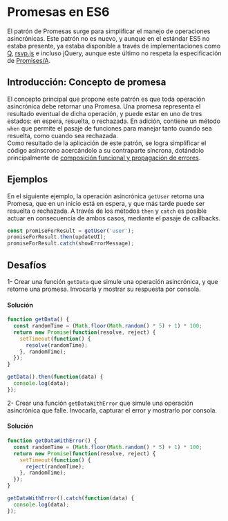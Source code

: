 # Promesas en ES6
El patrón de Promesas surge para simplificar el manejo de operaciones asincrónicas. Este patrón
no es nuevo, y aunque en el estándar ES5 no estaba presente, ya estaba disponible a través de
implementaciones como [Q](https://github.com/kriskowal/q), [rsvp.js](https://github.com/tildeio/rsvp.js) e
incluso jQuery, aunque este último no respeta la especificación de [Promises/A](http://wiki.commonjs.org/wiki/Promises/A).

## Introducción: Concepto de promesa
El concepto principal que propone este patrón es que toda operación asincrónica debe retornar una
Promesa. Una promesa representa el resultado eventual de dicha operación, y puede estar en uno de tres estados:
en espera, resuelta, o rechazada. En adición, contiene un método `when` que permite el pasaje de funciones para
manejar tanto cuando sea resuelta, como cuando sea rechazada.  
Como resultado de la aplicación de este patrón, se logra simplificar el código asínscrono acercándolo a su contraparte
síncrona, dotándolo principalmente de [composición funcional y propagación de errores](https://blog.domenic.me/youre-missing-the-point-of-promises/).

## Ejemplos
En el siguiente ejemplo, la operación asincrónica `getUser` retorna una Promesa, que en un inicio está en espera, y que
más tarde puede ser resuelta o rechazada. A través de los métodos `then` y `catch` es posible actuar en consecuencia
de ambos casos, mediante el pasaje de callbacks.

```javascript
const promiseForResult = getUser('user');
promiseForResult.then(updateUI);
promiseForResult.catch(showErrorMessage);
```
## Desafíos

1- Crear una función `getData` que simule una operación asincrónica, y que retorne una promesa. Invocarla y mostrar su respuesta por consola.

#### Solución
```javascript
function getData() {
  const randomTime = (Math.floor(Math.random() * 5) + 1) * 100;
  return new Promise(function(resolve, reject) {
    setTimeout(function() {
      resolve(randomTime);
    }, randomTime);
  });
}

getData().then(function(data) {
  console.log(data);
});
```

2- Crear una función `getDataWithError` que simule una operación asincrónica que falle. Invocarla, capturar el error y mostrarlo por consola.


#### Solución
```javascript
function getDataWithError() {
  const randomTime = (Math.floor(Math.random() * 5) + 1) * 100;
  return new Promise(function(resolve, reject) {
    setTimeout(function() {
      reject(randomTime);
    }, randomTime);
  });
}

getDataWithError().catch(function(data) {
  console.log(data);
});
```
